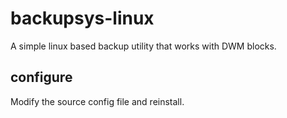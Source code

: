 # backupsys-linux
A simple linux based backup utility that works with DWM blocks.

## configure
Modify the source config file and reinstall.
